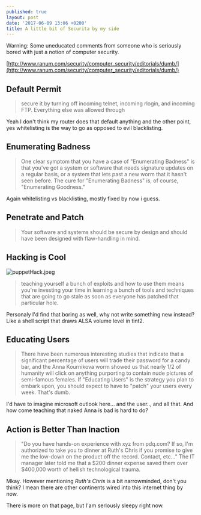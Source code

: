 ```yaml
---
published: true
layout: post
date: '2017-06-09 13:06 +0200'
title: A little bit of Securita by my side
---
```

Warning: Some uneducated comments from someone who is seriously bored with just a notion of computer security.

[http://www.ranum.com/security/computer_security/editorials/dumb/](http://www.ranum.com/security/computer_security/editorials/dumb/)

## Default Permit

> secure it by turning off incoming telnet, incoming rlogin, and incoming FTP. Everything else was allowed through

Yeah I don't think my router does that default anything and the other point, yes whitelisting is the way to go as opposed to evil blacklisting.

## Enumerating Badness

> One clear symptom that you have a case of "Enumerating Badness" is that you've got a system or software that needs signature updates on a regular basis, or a system that lets past a new worm that it hasn't seen before. The cure for "Enumerating Badness" is, of course, "Enumerating Goodness."

Again whitelisting vs blacklisting, mostly fixed by now i guess.

## Penetrate and Patch 

> Your software and systems should be secure by design and should have been designed with flaw-handling in mind.

## Hacking is Cool

![puppetHack.jpeg]({{site.baseurl}}/media/puppetHack.jpeg)

>  teaching yourself a bunch of exploits and how to use them means you're investing your time in learning a bunch of tools and techniques that are going to go stale as soon as everyone has patched that particular hole. 

Personaly I'd find that boring as well, why not write something new instead? Like a shell script that draws ALSA volume level in tint2.

## Educating Users

> There have been numerous interesting studies that indicate that a significant percentage of users will trade their password for a candy bar, and the Anna Kournikova worm showed us that nearly 1/2 of humanity will click on anything purporting to contain nude pictures of semi-famous females. If "Educating Users" is the strategy you plan to embark upon, you should expect to have to "patch" your users every week. That's dumb. 

I'd have to imagine microsoft outlook here... and the user.., and all that. And how come teaching that naked Anna is bad is hard to do?

## Action is Better Than Inaction

> "Do you have hands-on experience with xyz from pdq.com? If so, I'm authorized to take you to dinner at Ruth's Chris if you promise to give me the low-down on the product off the record. Contact, etc..." The IT manager later told me that a $200 dinner expense saved them over $400,000 worth of hellish technological trauma.

Mkay. However mentioning *Ruth's Chris* is a bit narrowminded, don't you think? I mean there are other continents wired into this internet thing by now.

There is more on that page, but I'am seriously sleepy right now.
